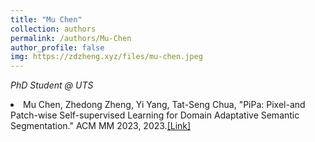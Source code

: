 ```yaml
---
title: "Mu Chen"
collection: authors
permalink: /authors/Mu-Chen
author_profile: false
img: https://zdzheng.xyz/files/mu-chen.jpeg
---
```

<i>PhD Student @ UTS</i>
 <li> Mu Chen,  Zhedong Zheng,  Yi Yang,  Tat-Seng Chua, &quot;PiPa: Pixel-and Patch-wise Self-supervised Learning for Domain Adaptative Semantic Segmentation.&quot; ACM MM 2023, 2023.<a href='https://zdzheng.xyz/publication/PiPa-Pix2023'>[Link]</a> </li>